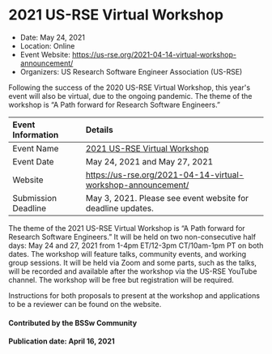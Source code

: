 # 2021 US-RSE Virtual Workshop

<!-- - Date: May 24, 2021 and May 27, 2021 -->
- Date: May 24, 2021
- Location: Online
- Event Website: https://us-rse.org/2021-04-14-virtual-workshop-announcement/
- Organizers: US Research Software Engineer Association (US-RSE)
			   
<!-- deck text start -->
Following the success of the 2020 US-RSE Virtual Workshop, this year's event will also be virtual, due to the ongoing pandemic. The theme of the workshop is “A Path forward for Research Software Engineers.”
<!-- deck text end -->

Event Information | Details
:--- | :---			   
Event Name | [2021 US-RSE Virtual Workshop](https://us-rse.org/2021-04-14-virtual-workshop-announcement/)
Event Date | May 24, 2021 and May 27, 2021
Website | https://us-rse.org/2021-04-14-virtual-workshop-announcement/
Submission Deadline | May 3, 2021. Please see event website for deadline updates.
 
The theme of the 2021 US-RSE Virtual Workshop is “A Path forward for Research Software Engineers.” It will be held  on two non-consecutive half days: May 24 and 27, 2021 from 1-4pm ET/12-3pm CT/10am-1pm PT on both dates. The workshop will feature talks, community events, and working group sessions. It will be held via Zoom and some parts, such as the talks, will be recorded and available after the workshop via the US-RSE YouTube channel. The workshop will be free but registration will be required.

Instructions for both proposals to present at the workshop and applications to be a reviewer can be found on the website. 

#### Contributed by the BSSw Community

#### Publication date: April 16, 2021

<!---
Publish: preview
Pinned: no
Topics: software engineering, conferences and workshops
RSS update: 2021-04-16
--->
